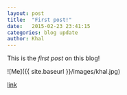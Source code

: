 ```yaml
---
layout: post
title:  "First post!"
date:   2015-02-23 23:41:15
categories: blog update
author: Khal
---
```

This is the _first_ *post* on this blog!

![Me]({{ site.baseurl }}/images/khal.jpg)

[link][facebook]

[facebook]: http://facebook.com